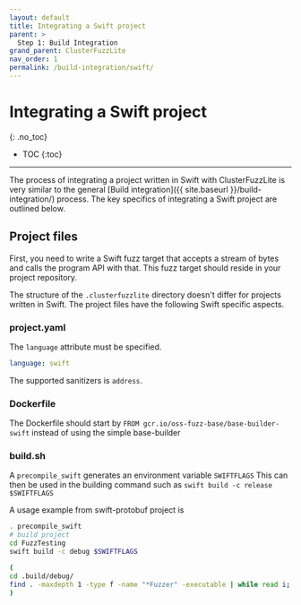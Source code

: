```yaml
---
layout: default
title: Integrating a Swift project
parent: >
  Step 1: Build Integration
grand_parent: ClusterFuzzLite
nav_order: 1
permalink: /build-integration/swift/
---
```


# Integrating a Swift project
{: .no_toc}

- TOC
{:toc}
---

The process of integrating a project written in Swift with ClusterFuzzLite is
very similar to the general
[Build integration]({{ site.baseurl }}/build-integration/)
process. The key specifics of integrating a Swift project are outlined below.

## Project files

First, you need to write a Swift fuzz target that accepts a stream of bytes and
calls the program API with that. This fuzz target should reside in your project
repository.

The structure of the `.clusterfuzzlite` directory doesn't differ for
projects written in Swift. The project files have the following Swift specific
aspects.

### project.yaml

The `language` attribute must be specified.

```yaml
language: swift
```

The supported sanitizers is `address`.


### Dockerfile

The Dockerfile should start by `FROM gcr.io/oss-fuzz-base/base-builder-swift`
instead of using the simple base-builder

### build.sh

A `precompile_swift` generates an environment variable `SWIFTFLAGS`
This can then be used in the building command such as `swift build -c release $SWIFTFLAGS`


A usage example from swift-protobuf project is

```sh
. precompile_swift
# build project
cd FuzzTesting
swift build -c debug $SWIFTFLAGS

(
cd .build/debug/
find . -maxdepth 1 -type f -name "*Fuzzer" -executable | while read i; do cp $i $OUT/"$i"-debug; done
)

```
